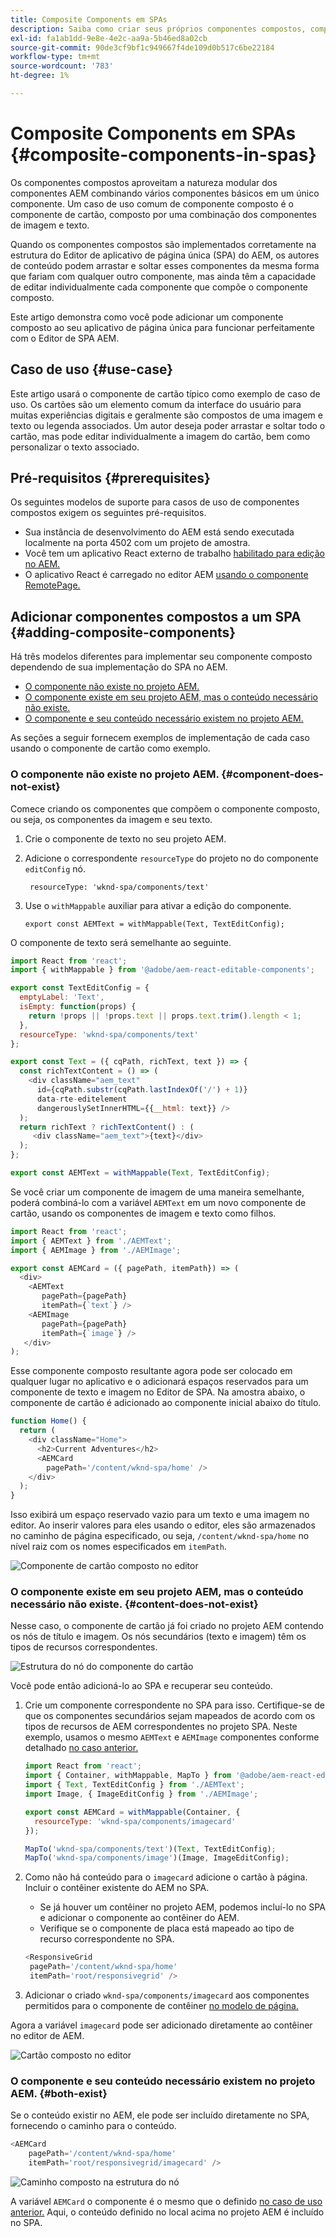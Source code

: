 ```yaml
---
title: Composite Components em SPAs
description: Saiba como criar seus próprios componentes compostos, componentes compostos por outros componentes que funcionam com o editor de aplicativo de página única (SPA) do AEM.
exl-id: fa1ab1dd-9e8e-4e2c-aa9a-5b46ed8a02cb
source-git-commit: 90de3cf9bf1c949667f4de109d0b517c6be22184
workflow-type: tm+mt
source-wordcount: '783'
ht-degree: 1%

---
```


# Composite Components em SPAs {#composite-components-in-spas}

Os componentes compostos aproveitam a natureza modular dos componentes AEM combinando vários componentes básicos em um único componente. Um caso de uso comum de componente composto é o componente de cartão, composto por uma combinação dos componentes de imagem e texto.

Quando os componentes compostos são implementados corretamente na estrutura do Editor de aplicativo de página única (SPA) do AEM, os autores de conteúdo podem arrastar e soltar esses componentes da mesma forma que fariam com qualquer outro componente, mas ainda têm a capacidade de editar individualmente cada componente que compõe o componente composto.

Este artigo demonstra como você pode adicionar um componente composto ao seu aplicativo de página única para funcionar perfeitamente com o Editor de SPA AEM.

## Caso de uso  {#use-case}

Este artigo usará o componente de cartão típico como exemplo de caso de uso. Os cartões são um elemento comum da interface do usuário para muitas experiências digitais e geralmente são compostos de uma imagem e texto ou legenda associados. Um autor deseja poder arrastar e soltar todo o cartão, mas pode editar individualmente a imagem do cartão, bem como personalizar o texto associado.

## Pré-requisitos {#prerequisites}

Os seguintes modelos de suporte para casos de uso de componentes compostos exigem os seguintes pré-requisitos.

* Sua instância de desenvolvimento do AEM está sendo executada localmente na porta 4502 com um projeto de amostra.
* Você tem um aplicativo React externo de trabalho [habilitado para edição no AEM.](editing-external-spa.md)
* O aplicativo React é carregado no editor AEM [usando o componente RemotePage.](remote-page.md)

## Adicionar componentes compostos a um SPA {#adding-composite-components}

Há três modelos diferentes para implementar seu componente composto dependendo de sua implementação do SPA no AEM.

* [O componente não existe no projeto AEM.](#component-does-not-exist)
* [O componente existe em seu projeto AEM, mas o conteúdo necessário não existe.](#content-does-not-exist)
* [O componente e seu conteúdo necessário existem no projeto AEM.](#both-exist)

As seções a seguir fornecem exemplos de implementação de cada caso usando o componente de cartão como exemplo.

### O componente não existe no projeto AEM. {#component-does-not-exist}

Comece criando os componentes que compõem o componente composto, ou seja, os componentes da imagem e seu texto.

1. Crie o componente de texto no seu projeto AEM.
1. Adicione o correspondente `resourceType` do projeto no do componente `editConfig` nó.

   ```text
    resourceType: 'wknd-spa/components/text' 
   ```

1. Use o `withMappable` auxiliar para ativar a edição do componente.

   ```text
   export const AEMText = withMappable(Text, TextEditConfig); 
   ```

O componente de texto será semelhante ao seguinte.

```javascript
import React from 'react';
import { withMappable } from '@adobe/aem-react-editable-components';

export const TextEditConfig = {
  emptyLabel: 'Text',
  isEmpty: function(props) {
    return !props || !props.text || props.text.trim().length < 1;
  },
  resourceType: 'wknd-spa/components/text'
};

export const Text = ({ cqPath, richText, text }) => {
  const richTextContent = () => (
    <div className="aem_text"
      id={cqPath.substr(cqPath.lastIndexOf('/') + 1)}
      data-rte-editelement
      dangerouslySetInnerHTML={{__html: text}} />
  );
  return richText ? richTextContent() : (
     <div className="aem_text">{text}</div>
  );
};

export const AEMText = withMappable(Text, TextEditConfig);
```

Se você criar um componente de imagem de uma maneira semelhante, poderá combiná-lo com a variável `AEMText` em um novo componente de cartão, usando os componentes de imagem e texto como filhos.

```javascript
import React from 'react';
import { AEMText } from './AEMText';
import { AEMImage } from './AEMImage';

export const AEMCard = ({ pagePath, itemPath}) => (
  <div>
    <AEMText
       pagePath={pagePath}
       itemPath={`text`} />
    <AEMImage
       pagePath={pagePath}
       itemPath={`image`} />
   </div>
);
```

Esse componente composto resultante agora pode ser colocado em qualquer lugar no aplicativo e o adicionará espaços reservados para um componente de texto e imagem no Editor de SPA. Na amostra abaixo, o componente de cartão é adicionado ao componente inicial abaixo do título.

```javascript
function Home() {
  return (
    <div className="Home">
      <h2>Current Adventures</h2>
      <AEMCard
        pagePath='/content/wknd-spa/home' />
    </div>
  );
}
```

Isso exibirá um espaço reservado vazio para um texto e uma imagem no editor. Ao inserir valores para eles usando o editor, eles são armazenados no caminho de página especificado, ou seja, `/content/wknd-spa/home`  no nível raiz com os nomes especificados em `itemPath`.

![Componente de cartão composto no editor](assets/composite-card.png)

### O componente existe em seu projeto AEM, mas o conteúdo necessário não existe. {#content-does-not-exist}

Nesse caso, o componente de cartão já foi criado no projeto AEM contendo os nós de título e imagem. Os nós secundários (texto e imagem) têm os tipos de recursos correspondentes.

![Estrutura do nó do componente do cartão](assets/composite-node-structure.png)

Você pode então adicioná-lo ao SPA e recuperar seu conteúdo.

1. Crie um componente correspondente no SPA para isso. Certifique-se de que os componentes secundários sejam mapeados de acordo com os tipos de recursos de AEM correspondentes no projeto SPA. Neste exemplo, usamos o mesmo `AEMText` e `AEMImage` componentes conforme detalhado [no caso anterior.](#component-does-not-exist)

   ```javascript
   import React from 'react';
   import { Container, withMappable, MapTo } from '@adobe/aem-react-editable-components';
   import { Text, TextEditConfig } from './AEMText';
   import Image, { ImageEditConfig } from './AEMImage';
   
   export const AEMCard = withMappable(Container, {
     resourceType: 'wknd-spa/components/imagecard'
   });
   
   MapTo('wknd-spa/components/text')(Text, TextEditConfig);
   MapTo('wknd-spa/components/image')(Image, ImageEditConfig);
   ```

1. Como não há conteúdo para o `imagecard` adicione o cartão à página. Incluir o contêiner existente do AEM no SPA.
   * Se já houver um contêiner no projeto AEM, podemos incluí-lo no SPA e adicionar o componente ao contêiner do AEM.
   * Verifique se o componente de placa está mapeado ao tipo de recurso correspondente no SPA.

   ```javascript
   <ResponsiveGrid
    pagePath='/content/wknd-spa/home'
    itemPath='root/responsivegrid' />
   ```

1. Adicionar o criado `wknd-spa/components/imagecard` aos componentes permitidos para o componente de contêiner [no modelo de página.](/help/sites-cloud/authoring/features/templates.md)

Agora a variável `imagecard` pode ser adicionado diretamente ao contêiner no editor de AEM.

![Cartão composto no editor](assets/composite-card.gif)

### O componente e seu conteúdo necessário existem no projeto AEM. {#both-exist}

Se o conteúdo existir no AEM, ele pode ser incluído diretamente no SPA, fornecendo o caminho para o conteúdo.

```javascript
<AEMCard
    pagePath='/content/wknd-spa/home'
    itemPath='root/responsivegrid/imagecard' />
```

![Caminho composto na estrutura do nó](assets/composite-path.png)

A variável `AEMCard` o componente é o mesmo que o definido [no caso de uso anterior.](#content-does-not-exist) Aqui, o conteúdo definido no local acima no projeto AEM é incluído no SPA.

